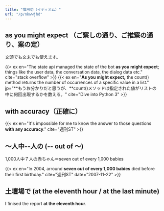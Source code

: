 ```yaml
---
title: "慣用句（イディオム）"
url: "/p/nkwwjhd"
---
```


as you might expect （ご察しの通り、ご推察の通り、案の定）
----

文頭でも文末でも使えます。

{{< ex en="The state api managed the state of the bot **as you might expect**; things like the user data, the conversation data, the dialog data etc." cite="stack overflow" >}}
{{< ex en="**As you might expect,** the count() method returns the number of occurrences of a specific value in a list." jp="**もうお分かりだと思うが、**count()メソッドは指定された値がリストの中に何回出現するかを数える。" cite="Dive into Python 3" >}}


with accuracy（正確に）
----

{{< ex en="It's impossible for me to know the answer to those questions **with any accuracy**." cite="週刊ST" >}}


～人中--人の (-- out of ～)
----

1,000人中７人の赤ちゃん＝seven out of every 1,000 babies

{{< ex en="In 2004, arround **seven out of every 1,000 babies** died before their first birthday." cite="週刊ST" date="2007-11-22" >}}


土壇場で (at the eleventh hour / at the last minute)
----

I finised the report **at the eleventh hour**.


